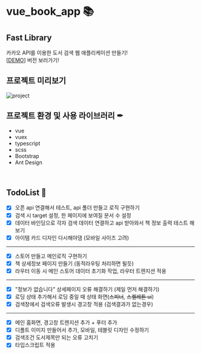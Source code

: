 # vue_book_app 📚
## Fast Library
카카오 API를 이용한 도서 검색 웹 애플리케이션 만들기! <br />
[<a href="https://fastlibray.netlify.app">DEMO</a>] 버전 보러가기!
<br />

## 프로젝트 미리보기
![project](https://user-images.githubusercontent.com/80776262/132224040-948d3873-0748-4e5a-beaa-f948fffd5e66.gif)
<br />

## 프로젝트 환경 및 사용 라이브러리 ✒
- vue
- vuex
- typescript
- scss
- Bootstrap
- Ant Design
<br />

## TodoList 📌
- [x] 오픈 api 연결해서 테스트, api 폴더 만들고 로직 구현하기
- [x] 검색 시 target 설정, 한 페이지에 보여질 문서 수 설정
- [x] 데이터 바인딩으로 각자 검색 데이터 연결하고 api 받아와서 책 정보 출력 테스트 해보기
- [x] 아이템 카드 디자인 다시해야댐 (모바일 사이즈 고려)
---
- [x] 스토어 만들고 메인로직 구현하기
- [x] 책 상세정보 페이지 만들기 (동적라우팅 처리하면 될듯)
- [x] 라우터 이동 시 메인 스토어 데이터 초기화 작업, 라우터 트렌지션 적용
---
- [x] "정보가 없습니다" 상세페이지 오류 해결하기 (제일 먼저 해결하기)
- [x] 로딩 상태 추가해서 로딩 중일 때 상태 화면(~~스피너~~, ~~스켈레톤 ui~~)
- [x] 검색창에서 검색오류 발생시 경고창 적용 (검색결과가 없는경우)
---
- [x] 메인 홈화면, 경고창 트렌지션 추가 + 푸터 추가
- [x] 디폴트 이미지 만들어서 추가, 모바일, 테블릿 디자인 수정하기
- [x] 검색조건 도서제목만 되는 오류 고치기
- [x] 타입스크립트 적용